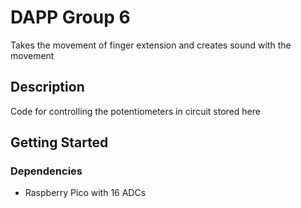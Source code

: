 # DAPP Group 6

Takes the movement of finger extension and creates sound with the movement

## Description

Code for controlling the potentiometers in circuit stored here

## Getting Started

### Dependencies

* Raspberry Pico with 16 ADCs
  

